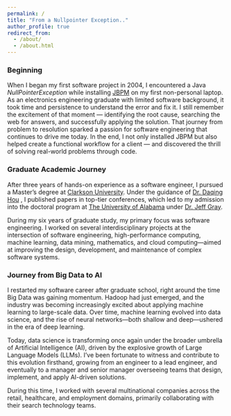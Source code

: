 ```yaml
---
permalink: /
title: "From a Nullpointer Exception.."
author_profile: true
redirect_from: 
  - /about/
  - /about.html
---
```



### Beginning 

When I began my first software project in 2004, I encountered a Java _NullPointerException_ while installing [JBPM](https://kie.apache.org/docs/components/jbpm/) on my first non-personal laptop. As an electronics engineering graduate with limited software background, it took time and persistence to understand the error and fix it. I still remember the excitement of that moment — identifying the root cause, searching the web for answers, and successfully applying the solution. That journey from problem to resolution sparked a passion for software engineering that continues to drive me today. In the end, I not only installed JBPM but also helped create a functional workflow for a client — and discovered the thrill of solving real-world problems through code.
 

### Graduate Academic Journey


After three years of hands-on experience as a software engineer, I pursued a Master’s degree at [Clarkson University](https://www.clarkson.edu/). Under the guidance of [Dr. Daqing Hou](https://people.clarkson.edu/~dhou/)
, I published papers in top-tier conferences, which led to my admission into the doctoral program at [The University of Alabama](https://www.ua.edu/) under [Dr. Jeff Gray](https://gray.cs.ua.edu/).

During my six years of graduate study, my primary focus was software engineering. I worked on several interdisciplinary projects at the intersection of software engineering, high-performance computing, machine learning, data mining, mathematics, and cloud computing—aimed at improving the design, development, and maintenance of complex software systems.


### Journey from Big Data to AI

I restarted my software career after graduate school, right around the time Big Data was gaining momentum. Hadoop had just emerged, and the industry was becoming increasingly excited about applying machine learning to large-scale data. Over time, machine learning evolved into data science, and the rise of neural networks—both shallow and deep—ushered in the era of deep learning.

Today, data science is transforming once again under the broader umbrella of Artificial Intelligence (AI), driven by the explosive growth of Large Language Models (LLMs). I’ve been fortunate to witness and contribute to this evolution firsthand, growing from an engineer to a lead engineer, and eventually to a manager and senior manager overseeing teams that design, implement, and apply AI-driven solutions.

During this time, I worked with several multinational companies across the retail, healthcare, and employment domains, primarily collaborating with their search technology teams.